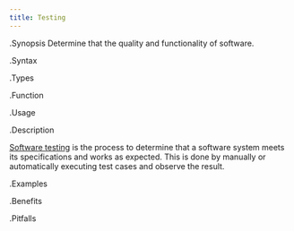 ```yaml
---
title: Testing
---
```


.Synopsis
Determine that the quality and functionality of software.

.Syntax

.Types

.Function
       
.Usage

.Description

[Software testing](http://en.wikipedia.org/wiki/Software_testing) is the process to determine
that a software system meets its specifications and works as expected. This is done by 
manually or automatically executing test cases and observe the result.

.Examples

.Benefits

.Pitfalls

